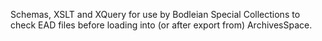 Schemas, XSLT and XQuery for use by Bodleian Special Collections to check EAD files before loading into (or after export from) ArchivesSpace.
